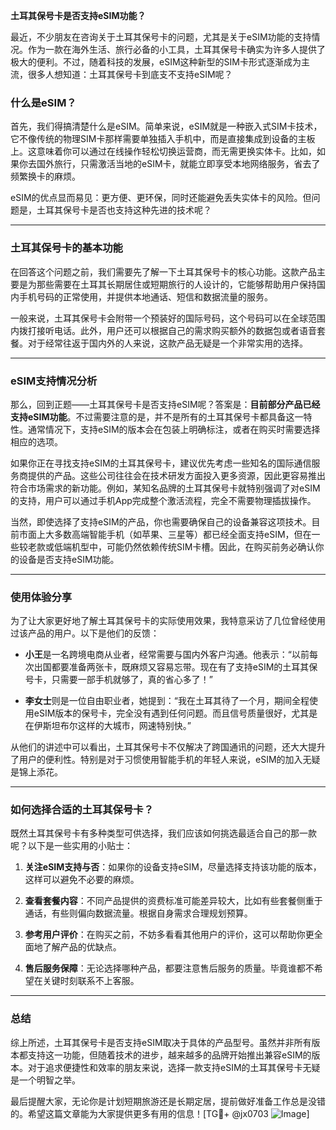 **土耳其保号卡是否支持eSIM功能？**

最近，不少朋友在咨询关于土耳其保号卡的问题，尤其是关于eSIM功能的支持情况。作为一款在海外生活、旅行必备的小工具，土耳其保号卡确实为许多人提供了极大的便利。不过，随着科技的发展，eSIM这种新型的SIM卡形式逐渐成为主流，很多人想知道：土耳其保号卡到底支不支持eSIM呢？

### 什么是eSIM？
首先，我们得搞清楚什么是eSIM。简单来说，eSIM就是一种嵌入式SIM卡技术，它不像传统的物理SIM卡那样需要单独插入手机中，而是直接集成到设备的主板上。这意味着你可以通过在线操作轻松切换运营商，而无需更换实体卡。比如，如果你去国外旅行，只需激活当地的eSIM卡，就能立即享受本地网络服务，省去了频繁换卡的麻烦。

eSIM的优点显而易见：更方便、更环保，同时还能避免丢失实体卡的风险。但问题是，土耳其保号卡是否也支持这种先进的技术呢？

---

### 土耳其保号卡的基本功能
在回答这个问题之前，我们需要先了解一下土耳其保号卡的核心功能。这款产品主要是为那些需要在土耳其长期居住或短期旅行的人设计的，它能够帮助用户保持国内手机号码的正常使用，并提供本地通话、短信和数据流量的服务。

一般来说，土耳其保号卡会附带一个预装好的国际号码，这个号码可以在全球范围内拨打接听电话。此外，用户还可以根据自己的需求购买额外的数据包或者语音套餐。对于经常往返于国内外的人来说，这款产品无疑是一个非常实用的选择。

---

### eSIM支持情况分析
那么，回到正题——土耳其保号卡是否支持eSIM呢？答案是：**目前部分产品已经支持eSIM功能**。不过需要注意的是，并不是所有的土耳其保号卡都具备这一特性。通常情况下，支持eSIM的版本会在包装上明确标注，或者在购买时需要选择相应的选项。

如果你正在寻找支持eSIM的土耳其保号卡，建议优先考虑一些知名的国际通信服务商提供的产品。这些公司往往会在技术研发方面投入更多资源，因此更容易推出符合市场需求的新功能。例如，某知名品牌的土耳其保号卡就特别强调了对eSIM的支持，用户可以通过手机App完成整个激活流程，完全不需要物理插拔操作。

当然，即使选择了支持eSIM的产品，你也需要确保自己的设备兼容这项技术。目前市面上大多数高端智能手机（如苹果、三星等）都已经全面支持eSIM，但在一些较老款或低端机型中，可能仍然依赖传统SIM卡槽。因此，在购买前务必确认你的设备是否支持eSIM功能。

---

### 使用体验分享
为了让大家更好地了解土耳其保号卡的实际使用效果，我特意采访了几位曾经使用过该产品的用户。以下是他们的反馈：

- **小王**是一名跨境电商从业者，经常需要与国内外客户沟通。他表示：“以前每次出国都要准备两张卡，既麻烦又容易忘带。现在有了支持eSIM的土耳其保号卡，只需要一部手机就够了，真的省心多了！”
  
- **李女士**则是一位自由职业者，她提到：“我在土耳其待了一个月，期间全程使用eSIM版本的保号卡，完全没有遇到任何问题。而且信号质量很好，尤其是在伊斯坦布尔这样的大城市，网速特别快。”

从他们的讲述中可以看出，土耳其保号卡不仅解决了跨国通讯的问题，还大大提升了用户的便利性。特别是对于习惯使用智能手机的年轻人来说，eSIM的加入无疑是锦上添花。

---

### 如何选择合适的土耳其保号卡？
既然土耳其保号卡有多种类型可供选择，我们应该如何挑选最适合自己的那一款呢？以下是一些实用的小贴士：

1. **关注eSIM支持与否**：如果你的设备支持eSIM，尽量选择支持该功能的版本，这样可以避免不必要的麻烦。
   
2. **查看套餐内容**：不同产品提供的资费标准可能差异较大，比如有些套餐侧重于通话，有些则偏向数据流量。根据自身需求合理规划预算。

3. **参考用户评价**：在购买之前，不妨多看看其他用户的评价，这可以帮助你更全面地了解产品的优缺点。

4. **售后服务保障**：无论选择哪种产品，都要注意售后服务的质量。毕竟谁都不希望在关键时刻联系不上客服。

---

### 总结
综上所述，土耳其保号卡是否支持eSIM取决于具体的产品型号。虽然并非所有版本都支持这一功能，但随着技术的进步，越来越多的品牌开始推出兼容eSIM的版本。对于追求便捷性和效率的朋友来说，选择一款支持eSIM的土耳其保号卡无疑是一个明智之举。

最后提醒大家，无论你是计划短期旅游还是长期定居，提前做好准备工作总是没错的。希望这篇文章能为大家提供更多有用的信息！[TG💪+ @jx0703 ![Image](https://github.com/user-attachments/assets/dbca1d08-cadb-493c-b0ec-ad6f7a83f270)]